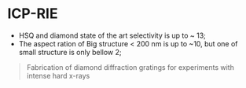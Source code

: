 # ICP-RIE

- HSQ and diamond state of the art selectivity is up to ~ 13;
- The aspect ration of Big structure < 200 nm is up to ~10, but one of small structure is only bellow 2;

> Fabrication of diamond diffraction gratings for experiments with intense hard x-rays
